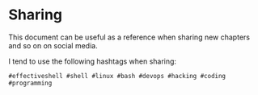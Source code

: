 # Sharing

This document can be useful as a reference when sharing new chapters and so on on social media.

I tend to use the following hashtags when sharing:

```
#effectiveshell #shell #linux #bash #devops #hacking #coding #programming
```

